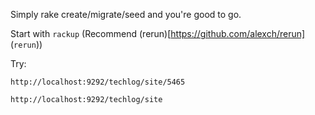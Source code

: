 Simply rake create/migrate/seed and you're good to go.

Start with `rackup` (Recommend (rerun)[https://github.com/alexch/rerun] (`rerun`))


Try:

`http://localhost:9292/techlog/site/5465`

`http://localhost:9292/techlog/site`